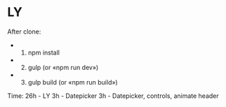 # LY

After clone:

* 1. npm install
* 2. gulp (or «npm run dev»)
* 3. gulp build (or «npm run build»)

Time: 
  26h - LY
  3h - Datepicker
  3h - Datepicker, controls, animate header